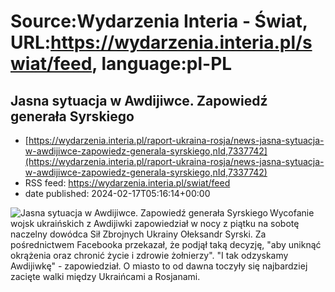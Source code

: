 # Source:Wydarzenia Interia - Świat, URL:https://wydarzenia.interia.pl/swiat/feed, language:pl-PL

## Jasna sytuacja w Awdijiwce. Zapowiedź generała Syrskiego
 - [https://wydarzenia.interia.pl/raport-ukraina-rosja/news-jasna-sytuacja-w-awdijiwce-zapowiedz-generala-syrskiego,nId,7337742](https://wydarzenia.interia.pl/raport-ukraina-rosja/news-jasna-sytuacja-w-awdijiwce-zapowiedz-generala-syrskiego,nId,7337742)
 - RSS feed: https://wydarzenia.interia.pl/swiat/feed
 - date published: 2024-02-17T05:16:14+00:00

<p><a href="https://wydarzenia.interia.pl/raport-ukraina-rosja/news-jasna-sytuacja-w-awdijiwce-zapowiedz-generala-syrskiego,nId,7337742"><img align="left" alt="Jasna sytuacja w Awdijiwce. Zapowiedź generała Syrskiego" src="https://i.iplsc.com/jasna-sytuacja-w-awdijiwce-zapowiedz-generala-syrskiego/000IMGWARPBF6KD5-C321.jpg" /></a>Wycofanie wojsk ukraińskich z Awdijiwki zapowiedział w nocy z piątku na sobotę naczelny dowódca Sił Zbrojnych Ukrainy Ołeksandr Syrski. Za pośrednictwem Facebooka przekazał, że podjął taką decyzję, &quot;aby uniknąć okrążenia oraz chronić życie i zdrowie żołnierzy&quot;. &quot;I tak odzyskamy Awdijiwkę&quot; - zapowiedział. O miasto to od dawna toczyły się najbardziej zacięte walki między Ukraińcami a Rosjanami.</p><br clear="all" />

